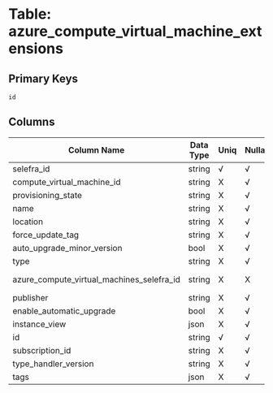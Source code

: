 # Table: azure_compute_virtual_machine_extensions

## Primary Keys 

```
id
```


## Columns 

|  Column Name   |  Data Type  | Uniq | Nullable | Description | 
|  ----  | ----  | ----  | ----  | ---- | 
| selefra_id | string | √ | √ | primary keys value md5 | 
| compute_virtual_machine_id | string | X | √ |  | 
| provisioning_state | string | X | √ |  | 
| name | string | X | √ |  | 
| location | string | X | √ |  | 
| force_update_tag | string | X | √ |  | 
| auto_upgrade_minor_version | bool | X | √ |  | 
| type | string | X | √ |  | 
| azure_compute_virtual_machines_selefra_id | string | X | X | fk to azure_compute_virtual_machines.selefra_id | 
| publisher | string | X | √ |  | 
| enable_automatic_upgrade | bool | X | √ |  | 
| instance_view | json | X | √ |  | 
| id | string | √ | √ |  | 
| subscription_id | string | X | √ |  | 
| type_handler_version | string | X | √ |  | 
| tags | json | X | √ |  | 


